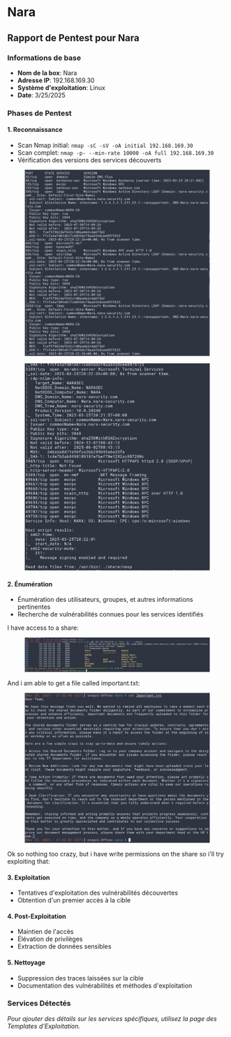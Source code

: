 # Nara

## Rapport de Pentest pour Nara

### Informations de base

* **Nom de la box**: Nara
* **Adresse IP**: 192.168.169.30
* **Système d'exploitation**: Linux
* **Date**: 3/25/2025

### Phases de Pentest

#### 1. Reconnaissance

* Scan Nmap initial: `nmap -sC -sV -oA initial 192.168.169.30`
* Scan complet: `nmap -p- --min-rate 10000 -oA full 192.168.169.30`
* Vérification des versions des services découverts

<figure><img src="../../../.gitbook/assets/image (307).png" alt=""><figcaption></figcaption></figure>

<figure><img src="../../../.gitbook/assets/image (308).png" alt=""><figcaption></figcaption></figure>

#### 2. Énumération

* Énumération des utilisateurs, groupes, et autres informations pertinentes
* Recherche de vulnérabilités connues pour les services identifiés

I have access to a share:

<figure><img src="../../../.gitbook/assets/image (309).png" alt=""><figcaption></figcaption></figure>

And i am able to get a file called important.txt:

<figure><img src="../../../.gitbook/assets/image (310).png" alt=""><figcaption></figcaption></figure>

Ok so nothing too crazy, but i have write permissions on the share so i'll try exploiting that:











#### 3. Exploitation

* Tentatives d'exploitation des vulnérabilités découvertes
* Obtention d'un premier accès à la cible

#### 4. Post-Exploitation

* Maintien de l'accès
* Élévation de privilèges
* Extraction de données sensibles

#### 5. Nettoyage

* Suppression des traces laissées sur la cible
* Documentation des vulnérabilités et méthodes d'exploitation

### Services Détectés

_Pour ajouter des détails sur les services spécifiques, utilisez la page des Templates d'Exploitation._
